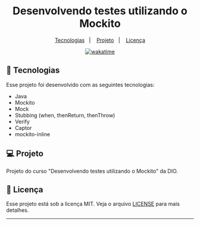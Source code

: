 <h1 align="center">
  Desenvolvendo testes utilizando o Mockito
</h1>

<p align="center">
  <a href="#-tecnologias">Tecnologias</a>&nbsp;&nbsp;&nbsp;|&nbsp;&nbsp;&nbsp;
  <a href="#-projeto">Projeto</a>&nbsp;&nbsp;&nbsp;|&nbsp;&nbsp;&nbsp;
  <a href="#memo-licença">Licença</a>
</p>

<p align="center">
<a href="https://wakatime.com/badge/user/68660678-6b86-4b78-98df-f5f41a37e1bc/project/4a92029f-6fe1-4c5e-a754-304cd8e9fdad"><img src="https://wakatime.com/badge/user/68660678-6b86-4b78-98df-f5f41a37e1bc/project/4a92029f-6fe1-4c5e-a754-304cd8e9fdad.svg" alt="wakatime"></a>
</p>

## 🚀 Tecnologias

Esse projeto foi desenvolvido com as seguintes tecnologias:

- Java
- Mockito
- Mock
- Stubbing (when, thenReturn, thenThrow)
- Verify
- Captor
- mockito-inline

## 💻 Projeto

Projeto do curso "Desenvolvendo testes utilizando o Mockito" da DIO.

## :memo: Licença

Esse projeto está sob a licença MIT. Veja o arquivo [LICENSE](.github/LICENSE.md) para mais detalhes.

---
